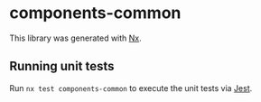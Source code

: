 # components-common

This library was generated with [Nx](https://nx.dev).

## Running unit tests

Run `nx test components-common` to execute the unit tests via [Jest](https://jestjs.io).
